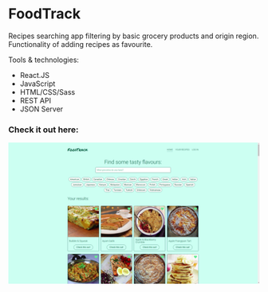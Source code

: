 # FoodTrack

Recipes searching app filtering by basic grocery products and origin region. Functionality of adding recipes as favourite.

Tools & technologies:
* React.JS
* JavaScript
* HTML/CSS/Sass
* REST API
* JSON Server

### Check it out here:

<a href="https://adamptk.github.io/foodtrack"><img src="public/FoodTrack.png" alt="FoodTrack" /></a>
